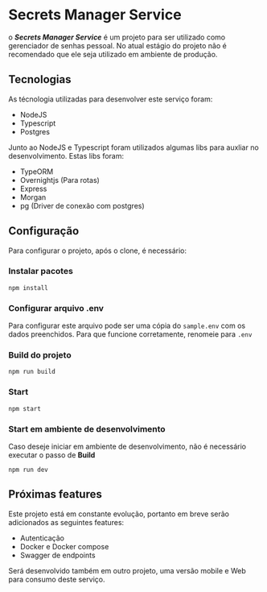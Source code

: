 # Secrets Manager Service

o ***Secrets Manager Service*** é um projeto para ser utilizado como gerenciador de senhas pessoal.
No atual estágio do projeto não é recomendado que ele seja utilizado em ambiente de produção.

## Tecnologias

As técnologia utilizadas para desenvolver este serviço foram:

 - NodeJS
 - Typescript
 - Postgres

Junto ao NodeJS e Typescript foram utilizados algumas libs para auxliar no desenvolvimento. Estas libs foram:

  - TypeORM
  - Overnightjs (Para rotas)
  - Express
  - Morgan
  - pg (Driver de conexão com postgres)

## Configuração

Para configurar o projeto, após o clone, é necessário:

### Instalar pacotes

```
npm install
```

### Configurar arquivo .env

Para configurar este arquivo pode ser uma cópia do `sample.env` com os dados preenchidos.
Para que funcione corretamente, renomeie para `.env`

### Build do projeto

```
npm run build
```

### Start

```
npm start
```

### Start em ambiente de desenvolvimento

Caso deseje iniciar em ambiente de desenvolvimento, não é necessário executar o passo de **Build**

```
npm run dev
```

## Próximas features

Este projeto está em constante evolução, portanto em breve serão adicionados as seguintes features:

 - Autenticação
 - Docker e Docker compose
 - Swagger de endpoints

Será desenvolvido também em outro projeto, uma versão mobile e Web para consumo deste serviço.
